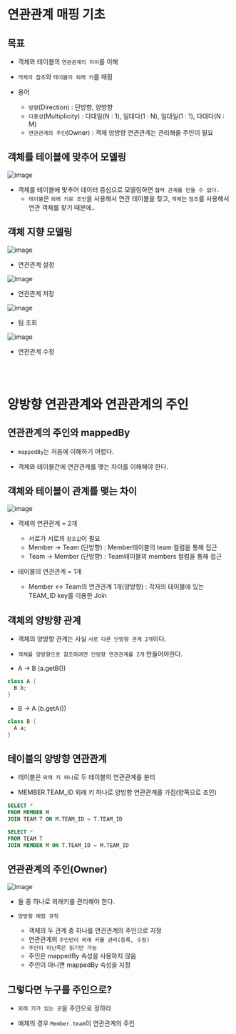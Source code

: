 # 연관관계 매핑 기초

## 목표

- 객체와 테이블의 `연관관계의 차이`를 이해

- `객체의 참조`와 `테이블의 외래 키`를 매핑

- 용어
  - `방향`(Direction) : 단방향, 양방향
  - `다중성`(Multiplicity) : 다대일(N : 1), 일대다(1 : N), 일대일(1 : 1), 다대다(N : M)
  - `연관관계의 주인`(Owner) : 객체 양방향 연관관계는 관리해줄 주인이 필요

## 객체를 테이블에 맞추어 모델링

![image](https://user-images.githubusercontent.com/109258306/222956391-3738fd0f-d5f0-40fa-92e7-fc8deef9efcd.png)

- 객체를 테이블에 맞추어 데이터 중심으로 모델링하면 `협력 관계를 만들 수 없다.`
  - `테이블`은 `외래 키로 조인`을 사용해서 연관 테이블을 찾고, `객체`는 `참조`를 사용해서 연관 객체를 찾기 때문에..

## 객체 지향 모델링

![image](https://user-images.githubusercontent.com/109258306/222956667-0baf296c-c9fa-4a39-a4e7-e0352d7240e3.png)

- 연관관계 설정

![image](https://user-images.githubusercontent.com/109258306/222957079-edb5313c-fe70-45d1-b101-7ffe0b4d19ac.png)

- 연관관계 저장

![image](https://user-images.githubusercontent.com/109258306/222957122-cabc3ef6-a964-4ccd-8de7-907c98e8cfcb.png)

- 팀 조회

![image](https://user-images.githubusercontent.com/109258306/222957212-d8de80d1-c292-4435-9e83-6358b4ce26d1.png)

- 연관관계 수정

<br><br>

# 양방향 연관관계와 연관관계의 주인

## 연관관계의 주인와 mappedBy

- `mappedBy`는 처음에 이해하기 어렵다.

- 객체와 테이블간에 연관관계를 맺는 차이를 이해해야 한다.

## 객체와 테이블이 관계를 맺는 차이

![image](https://user-images.githubusercontent.com/109258306/222957928-1fb82cda-2aac-4333-ab21-a17ef3befa4e.png)

- 객체의 연관관계 = 2개
  - 서로가 서로의 `참조값`이 필요
  - Member -> Team (단방향) : Member테이블의 team 컬럼을 통해 접근
  - Team -> Member (단방향) : Team테이블의 members 컬럼을 통해 접근

- 테이블의 연관관계 = 1개
  - Member <-> Team의 연관관계 1개(양방향) : 각자의 테이블에 있는 TEAM_ID key를 이용한 Join

## 객체의 양방향 관계

- 객체의 양뱡향 관계는 사실 `서로 다른 단방향 관계 2개`이다.

- `객체를 양방향으로 참조하려면 단방향 연관관계를 2개` 만들어야한다.

- A -> B (a.getB())

```java
class A {
  B b;
}
```

- B -> A (b.getA())

```java
class B {
  A a;
}
```

## 테이블의 양방향 연관관계

- 테이블은 `외래 키 하나`로 두 테이블의 연관관계를 분리

- MEMBER.TEAM_ID 외래 키 하나로 양방향 연관관계를 가짐(양쪽으로 조인)

```sql
SELECT *
FROM MEMBER M
JOIN TEAM T ON M.TEAM_ID = T.TEAM_ID

SELECT *
FROM TEAM T
JOIN MEMBER M ON T.TEAM_ID = M.TEAM_ID
```

## 연관관계의 주인(Owner)

![image](https://user-images.githubusercontent.com/109258306/222958449-7bb4c1c4-6a34-466d-a939-a7df3df26f69.png)

- 둘 중 하나로 외래키를 관리해야 한다.

- `양방향 매핑 규칙`
  - 객체의 두 관계 중 하나를 연관관계의 주인으로 지정
  - 연관관계의 `주인만이 외래 키를 관리(등록, 수정)`
  - `주인이 아닌쪽은 읽기만 가능`
  - 주인은 mappedBy 속성을 사용하지 않음
  - 주인이 아니면 mappedBy 속성을 지정

## 그렇다면 누구를 주인으로?

- `외래 키가 있는 곳`을 주인으로 정하라

- 예제의 경우 `Member.team`이 연관관계의 주인